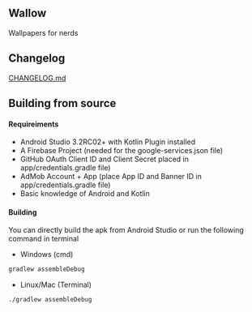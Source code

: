 ## Wallow
Wallpapers for nerds

## Changelog
[CHANGELOG.md](/CHANGELOG/md)

## Building from source
#### Requireiments
- Android Studio 3.2RC02+ with Kotlin Plugin installed
- A Firebase Project (needed for the google-services.json file)
- GitHub OAuth Client ID and Client Secret placed in app/credentials.gradle file)
- AdMob Account + App (place App ID and Banner ID in app/credentials.gradle file)
- Basic knowledge of Android and Kotlin

#### Building
You can directly build the apk from Android Studio or run the following command in terminal

- Windows (cmd)
```cmd
gradlew assembleDebug
```

- Linux/Mac (Terminal)
```cmd
./gradlew assembleDebug
```


